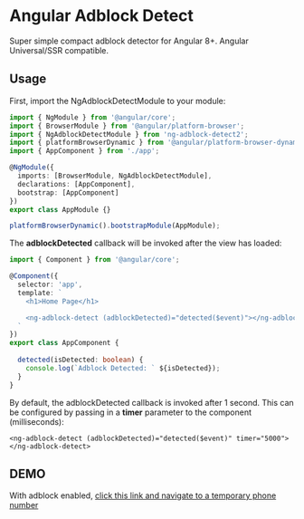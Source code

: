 # Angular Adblock Detect
Super simple compact adblock detector for Angular 8+.  Angular Universal/SSR compatible.  

## Usage

First, import the NgAdblockDetectModule to your module:

```typescript
import { NgModule } from '@angular/core';
import { BrowserModule } from '@angular/platform-browser';
import { NgAdblockDetectModule } from 'ng-adblock-detect2';
import { platformBrowserDynamic } from '@angular/platform-browser-dynamic';
import { AppComponent } from './app';

@NgModule({
  imports: [BrowserModule, NgAdblockDetectModule],
  declarations: [AppComponent],
  bootstrap: [AppComponent]
})
export class AppModule {}

platformBrowserDynamic().bootstrapModule(AppModule);
```

The **adblockDetected** callback will be invoked after the view has loaded:

```typescript
import { Component } from '@angular/core';

@Component({
  selector: 'app',
  template: `
    <h1>Home Page</h1>

    <ng-adblock-detect (adblockDetected)="detected($event)"></ng-adblock-detect>
  `
})
export class AppComponent {
  
  detected(isDetected: boolean) {
    console.log(`Adblock Detected: ` ${isDetected});
  }
}
```

By default, the adblockDetected callback is invoked after 1 second.  This can be configured by passing in a **timer** parameter to the component (milliseconds):

```
<ng-adblock-detect (adblockDetected)="detected($event)" timer="5000"></ng-adblock-detect>
```

## DEMO
With adblock enabled, [click this link and navigate to a temporary phone number](https://quackr.io/temporary-numbers)




